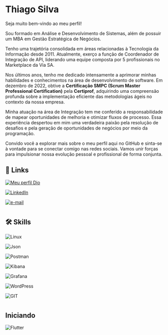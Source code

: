 # Thiago Silva

Seja muito bem-vindo ao meu perfil!

Sou formado em Análise e Desenvolvimento de Sistemas, além de possuir um MBA em Gestão Estratégica de Negócios.

Tenho uma trajetória consolidada em áreas relacionadas à Tecnologia da Informação desde 2011. Atualmente, exerço a função de Coordenador de Integração de API, liderando uma equipe composta por 5 profissionais no Marketplace da Via SA.

Nos últimos anos, tenho me dedicado intensamente a aprimorar minhas habilidades e conhecimentos na área de desenvolvimento de software. Em dezembro de 2022, obtive a **Certificação SMPC (Scrum Master Professional Certification)** pela **Certiprof**, adquirindo uma compreensão profunda sobre a implementação eficiente das metodologias ágeis no contexto da nossa empresa.

Minha atuação na área de Integração tem me conferido a responsabilidade de mapear oportunidades de melhoria e otimizar fluxos de processo. Essa experiência despertou em mim uma verdadeira paixão pela resolução de desafios e pela geração de oportunidades de negócios por meio da programação.

Convido você a explorar mais sobre o meu perfil aqui no GitHub e sinta-se à vontade para se conectar comigo nas redes sociais. Vamos unir forças para impulsionar nossa evolução pessoal e profissional de forma conjunta.

## 🔗 Links
[![Meu perfil Dio](https://img.shields.io/badge/-Meu%20Perfil%20na%20DIO-30A3DC?style=for-the-badge)](https://www.dio.me/users/tribeiro_silva89)

[![LinkedIn](https://img.shields.io/badge/LinkedIn-000?style=for-the-badge&logo=linkedin)](https://www.linkedin.com/in/thiago-ribeiro-da-silva-34391174/)

[![e-mail](https://img.shields.io/badge/Email-000?style=for-the-badge&logo=gmail
)](mailto:tribeiro_silva89@gmail.com)

#

## 🛠 Skills

![Linux](https://img.shields.io/badge/Linux-000?style=for-the-badge&logo=linux)

![Json](https://img.shields.io/badge/Json-000?style=for-the-badge&logo=json)

![Postman](https://img.shields.io/badge/Postman-000?style=for-the-badge&logo=postman)

![Kibana](https://img.shields.io/badge/Kibana-000?style=for-the-badge&logo=kibana)

![Grafana](https://img.shields.io/badge/Grafana-000?style=for-the-badge&logo=grafana)

![WordPress](https://img.shields.io/badge/WordPress-000?style=for-the-badge&logo=wordpress)

![GIT](https://img.shields.io/badge/Git-000?style=for-the-badge&logo=Git)

#

## Iniciando

![Flutter](https://img.shields.io/badge/Flutter-000?style=for-the-badge&logo=flutter)
